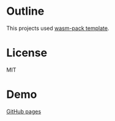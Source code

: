 # Outline
This projects used [wasm-pack template](https://github.com/rustwasm/wasm-pack).

# License
MIT

# Demo
[GitHub pages](https://riku-kano.github.io/webassembly-examples/)
